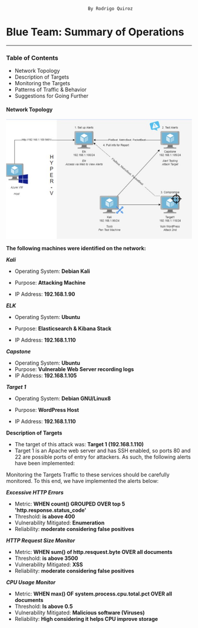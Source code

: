                                    By Rodrigo Quiroz
# Blue Team: Summary of Operations
-----------------------------
### Table of Contents

* Network Topology
* Description of Targets
* Monitoring the Targets
* Patterns of Traffic & Behavior
* Suggestions for Going Further

#### Network Topology
![alert_text](https://github.com/Rodrig000/Project1Repository/blob/main/images/topology.jpg)

**The following machines were identified on the network:**

**_Kali_**


* Operating System: **Debian Kali**

* Purpose: **Attacking Machine**

* IP Address: **192.168.1.90**


**_ELK_**


* Operating System: **Ubuntu**

* Purpose: **Elasticsearch & Kibana Stack**

* IP Address: **192.168.1.110**

**_Capstone_**

* Operating System: **Ubuntu**
* Purpose: **Vulnerable Web Server recording logs**
* IP Address: **192.168.1.105**

**_Target 1_**

* Operating System: **Debian GNU/Linux8**

* Purpose: **WordPress Host**

* IP Address: **192.168.1.110**




**Description of Targets**

* The target of this attack was: **Target 1 (192.168.1.110)**
* Target 1 is an Apache web server and has SSH enabled, so ports 80 and 22 are possible ports of entry for attackers. As such, the following alerts have been implemented:

Monitoring the Targets
Traffic to these services should be carefully monitored. To this end, we have implemented the alerts below:

**_Excessive HTTP Errors_**
 
* Metric: **WHEN count() GROUPED OVER top 5 'http.response.status_code'**
* Threshold: **is above 400**
* Vulnerability Mitigated: **Enumeration**
* Reliability: **moderate considering false positives**

**_HTTP Request Size Monitor_**

* Metric: **WHEN sum() of http.resquest.byte OVER all documents**
* Threshold: **is above 3500**
* Vulnerability Mitigated: **XSS**
* Reliability: **moderate considering false positives**

**_CPU Usage Monitor_**

* Metric: **WHEN max() OF system.process.cpu.total.pct OVER all documents**
* Threshold: **Is above 0.5**
* Vulnerability Mitigated: **Malicious software (Viruses)**
* Reliability: **High considering it helps CPU improve storage**
